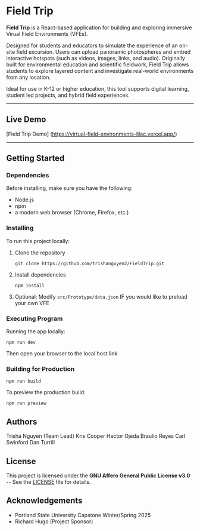 # Field Trip

**Field Trip** is a React-based application for building and exploring immersive Virual Field Environments (VFEs). 

Designed for students and educators to simulate the experience of an on-site field excursion. Users can upload panoramic photospheres and embed interactive 
hotspots (such as videos, images, links, and audio). Originally built for environmental education and scientific fieldwork, Field Trip allows students to explore
layered content and investigate real-world environments from any location. 

Ideal for use in K-12 or higher education, this tool supports digital learning, student led projects, and hybrid field experiences. 

---

## Live Demo
[Field Trip Demo] (https://virtual-field-environments-lilac.vercel.app/)

---

## Getting Started 

### Dependencies

Before installing, make sure you have the following: 
- Node.js
- npm
- a modern web browser (Chrome, Firefox, etc.)

### Installing

To run this project locally: 

1. Clone the repository
   ```
   git clone https://github.com/trishanguyen2/FieldTrip.git
   ```
   
2. Install dependencies
   ```
   npm install
   ```
   
3. Optional: Modify `src/Prototype/data.json` IF you would like to preload your own VFE

### Executing Program

Running the app locally: 
```
npm run dev
```

Then open your browser to the local host link 

### Building for Production
```
npm run build
```

To preview the production build: 
```
npm run preview
```

## Authors
Trisha Nguyen (Team Lead) 
Kris Cooper 
Hector Ojeda 
Braulio Reyes 
Carl Swinford
Dan Turrill

## License
This project is licensed under the **GNU Affero General Public License v3.0** -- See the [LICENSE](./LICENSE) file for details. 

## Acknowledgements
- Portland State University Capstone Winter/Spring 2025
- Richard Hugo (Project Sponsor)


